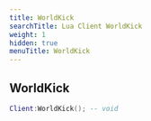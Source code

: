 ```yaml
---
title: WorldKick
searchTitle: Lua Client WorldKick
weight: 1
hidden: true
menuTitle: WorldKick
---
```

## WorldKick
```lua
Client:WorldKick(); -- void
```